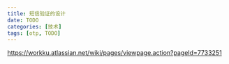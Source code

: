 ```yaml
---
title: 短信验证的设计
date: TODO
categories: [技术]
tags: [otp, TODO]
---
```


https://workku.atlassian.net/wiki/pages/viewpage.action?pageId=7733251
